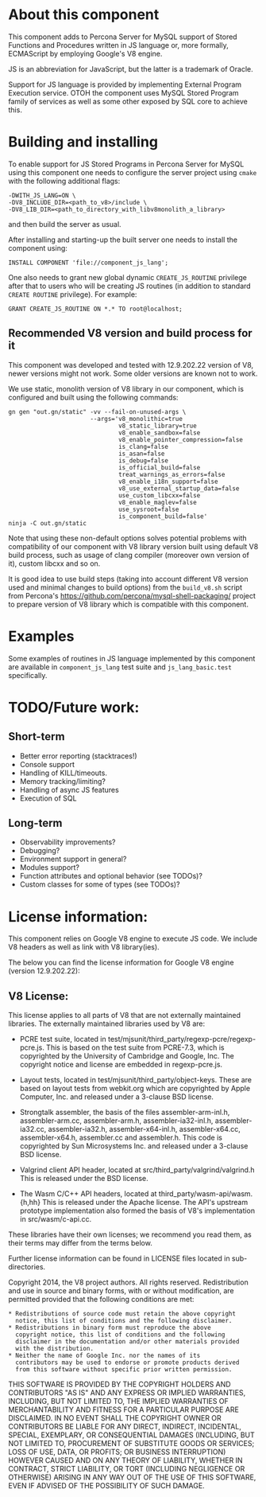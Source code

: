About this component
====================

This component adds to Percona Server for MySQL support of Stored Functions
and Procedures written in JS language or, more formally, ECMAScript by
employing Google's V8 engine.

JS is an abbreviation for JavaScript, but the latter is a trademark of Oracle.

Support for JS language is provided by implementing External Program Execution
service. OTOH the component uses MySQL Stored Program family of services as
well as some other exposed by SQL core to achieve this.


Building and installing
=======================

To enable support for JS Stored Programs in Percona Server for MySQL using
this component one needs to configure the server project using `cmake` with
the following additional flags:

    -DWITH_JS_LANG=ON \
    -DV8_INCLUDE_DIR=<path_to_v8>/include \
    -DV8_LIB_DIR=<path_to_directory_with_libv8monolith_a_library>

and then build the server as usual.

After installing and starting-up the built server one needs to install the
component using:

    INSTALL COMPONENT 'file://component_js_lang';

One also needs to grant new global dynamic `CREATE_JS_ROUTINE` privilege after
that to users who will be creating JS routines (in addition to standard
`CREATE ROUTINE` privilege). For example:

    GRANT CREATE_JS_ROUTINE ON *.* TO root@localhost;


Recommended V8 version and build process for it
-----------------------------------------------

This component was developed and tested with 12.9.202.22 version of V8,
newer versions might not work. Some older versions are known not to work.

We use static, monolith version of V8 library in our component, which is
configured and built using the following commands:

    gn gen "out.gn/static" -vv --fail-on-unused-args \
                           --args='v8_monolithic=true
                                   v8_static_library=true
                                   v8_enable_sandbox=false
                                   v8_enable_pointer_compression=false
                                   is_clang=false
                                   is_asan=false
                                   is_debug=false
                                   is_official_build=false
                                   treat_warnings_as_errors=false
                                   v8_enable_i18n_support=false
                                   v8_use_external_startup_data=false
                                   use_custom_libcxx=false
                                   v8_enable_maglev=false
                                   use_sysroot=false
                                   is_component_build=false'
    ninja -C out.gn/static

Note that using these non-default options solves potential problems with
compatibility of our component with V8 library version built using default
V8 build process, such as usage of clang compiler (moreover own version of
it), custom libcxx and so on.

It is good idea to use build steps (taking into account different V8 version
used and minimal changes to build options) from the `build_v8.sh` script from
Percona's https://github.com/percona/mysql-shell-packaging/ project to prepare
version of V8 library which is compatible with this component.


Examples
========

Some examples of routines in JS language implemented by this component are
available in `component_js_lang` test suite and `js_lang_basic.test`
specifically.


TODO/Future work:
=================

Short-term
----------

- Better error reporting (stacktraces!)
- Console support
- Handling of KILL/timeouts.
- Memory tracking/limiting?
- Handling of async JS features
- Execution of SQL

Long-term
---------

- Observability improvements?
- Debugging?
- Environment support in general?
- Modules support?
- Function attributes and optional behavior (see TODOs)?
- Custom classes for some of types (see TODOs)?

License information:
====================

This component relies on Google V8 engine to execute JS code.
We include V8 headers as well as link with V8 library(ies).

The below you can find the license information for Google V8 engine
(version 12.9.202.22):

V8 License:
-----------

This license applies to all parts of V8 that are not externally
maintained libraries.  The externally maintained libraries used by V8
are:

  - PCRE test suite, located in
    test/mjsunit/third_party/regexp-pcre/regexp-pcre.js.  This is based on the
    test suite from PCRE-7.3, which is copyrighted by the University
    of Cambridge and Google, Inc.  The copyright notice and license
    are embedded in regexp-pcre.js.

  - Layout tests, located in test/mjsunit/third_party/object-keys.  These are
    based on layout tests from webkit.org which are copyrighted by
    Apple Computer, Inc. and released under a 3-clause BSD license.

  - Strongtalk assembler, the basis of the files assembler-arm-inl.h,
    assembler-arm.cc, assembler-arm.h, assembler-ia32-inl.h,
    assembler-ia32.cc, assembler-ia32.h, assembler-x64-inl.h,
    assembler-x64.cc, assembler-x64.h, assembler.cc and assembler.h.
    This code is copyrighted by Sun Microsystems Inc. and released
    under a 3-clause BSD license.

  - Valgrind client API header, located at src/third_party/valgrind/valgrind.h
    This is released under the BSD license.

  - The Wasm C/C++ API headers, located at third_party/wasm-api/wasm.{h,hh}
    This is released under the Apache license. The API's upstream prototype
    implementation also formed the basis of V8's implementation in
    src/wasm/c-api.cc.

These libraries have their own licenses; we recommend you read them,
as their terms may differ from the terms below.

Further license information can be found in LICENSE files located in
sub-directories.

Copyright 2014, the V8 project authors. All rights reserved.
Redistribution and use in source and binary forms, with or without
modification, are permitted provided that the following conditions are
met:

    * Redistributions of source code must retain the above copyright
      notice, this list of conditions and the following disclaimer.
    * Redistributions in binary form must reproduce the above
      copyright notice, this list of conditions and the following
      disclaimer in the documentation and/or other materials provided
      with the distribution.
    * Neither the name of Google Inc. nor the names of its
      contributors may be used to endorse or promote products derived
      from this software without specific prior written permission.

THIS SOFTWARE IS PROVIDED BY THE COPYRIGHT HOLDERS AND CONTRIBUTORS
"AS IS" AND ANY EXPRESS OR IMPLIED WARRANTIES, INCLUDING, BUT NOT
LIMITED TO, THE IMPLIED WARRANTIES OF MERCHANTABILITY AND FITNESS FOR
A PARTICULAR PURPOSE ARE DISCLAIMED. IN NO EVENT SHALL THE COPYRIGHT
OWNER OR CONTRIBUTORS BE LIABLE FOR ANY DIRECT, INDIRECT, INCIDENTAL,
SPECIAL, EXEMPLARY, OR CONSEQUENTIAL DAMAGES (INCLUDING, BUT NOT
LIMITED TO, PROCUREMENT OF SUBSTITUTE GOODS OR SERVICES; LOSS OF USE,
DATA, OR PROFITS; OR BUSINESS INTERRUPTION) HOWEVER CAUSED AND ON ANY
THEORY OF LIABILITY, WHETHER IN CONTRACT, STRICT LIABILITY, OR TORT
(INCLUDING NEGLIGENCE OR OTHERWISE) ARISING IN ANY WAY OUT OF THE USE
OF THIS SOFTWARE, EVEN IF ADVISED OF THE POSSIBILITY OF SUCH DAMAGE.
